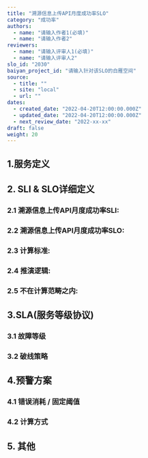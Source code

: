 ```yaml
---
title: "溯源信息上传API月度成功率SLO"
category: "成功率"
authors:
  - name: "请输入作者1(必填)"
  - name: "请输入作者2"
reviewers:
  - name: "请输入评审人1(必填)"
  - name: "请输入评审人2"
slo_id: "2030"
baiyan_project_id: "请输入针对该SLO的白雁空间"
source: 
  - title: ""
  - site: "local"
  - url: ""
dates: 
  - created_date: "2022-04-20T12:00:00.000Z"
  - updated_date: "2022-04-20T12:00:00.000Z"
  - next_review_date: "2022-xx-xx"
draft: false
weight: 20
---
```


## 1.服务定义

## 2. SLI & SLO详细定义
### 2.1 溯源信息上传API月度成功率SLI:
### 2.2 溯源信息上传API月度成功率SLO:
### 2.3 计算标准: 
### 2.4 推演逻辑:
### 2.5 不在计算范畴之内:

## 3.SLA(服务等级协议)
### 3.1 故障等级
### 3.2 破线策略

## 4.预警方案
### 4.1 错误消耗 / 固定阈值
### 4.2 计算方式

## 5. 其他
